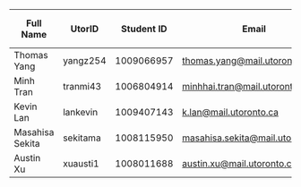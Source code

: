  | Full Name | UtorID | Student ID | Email | Best way to Connect | Slack Username |
 | --------- | ------ | ---------- | ----- | ------------------- | -------------- |
 | Thomas Yang | yangz254 | 1009066957 | thomas.yang@mail.utoronto.ca | Discord | Thomas Yang |
 | Minh Tran | tranmi43 | 1006804914 | minhhai.tran@mail.utoronto.ca | Discord / Email | Minh Tran | 
 | Kevin Lan | lankevin | 1009407143 | k.lan@mail.utoronto.ca | Discord | Kevin Lan |
 | Masahisa Sekita | sekitama | 1008115950 | masahisa.sekita@mail.utoronto.ca | Discord | Masahisa Sekita |
 | Austin Xu | xuausti1 | 1008011688 | austin.xu@mail.utoronto.ca | Discord | Austin Xu | 


